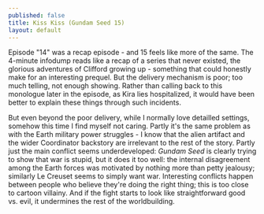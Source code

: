 ```yaml
---
published: false
title: Kiss Kiss (Gundam Seed 15)
layout: default
---
```



Episode "14" was a recap episode - and 15 feels like more of the same. The 4-minute infodump reads like a recap of a series that never existed, the glorious adventures of Clifford growing up - something that could honestly make for an interesting prequel. But the delivery mechanism is poor; too much telling, not enough showing. Rather than calling back to this monologue later in the episode, as Kira lies hospitalized, it would have been better to explain these things through such incidents.

But even beyond the poor delivery, while I normally love detailled settings, somehow this time I find myself not caring. Partly it's the same problem as with the Earth military power struggles - I know that the alien artifact and the wider Coordinator backstory are irrelevant to the rest of the story. Partly just the main conflict seems underdeveloped: *Gundam Seed* is clearly trying to show that war is stupid, but it does it too well: the internal disagreement among the Earth forces was motivated by nothing more than petty jealousy; similarly Le Creuset seems to simply want war. Interesting conflicts happen between people who believe they're doing the right thing; this is too close to cartoon villainy. And if the fight starts to look like straightforward good vs. evil, it undermines the rest of the worldbuilding.
